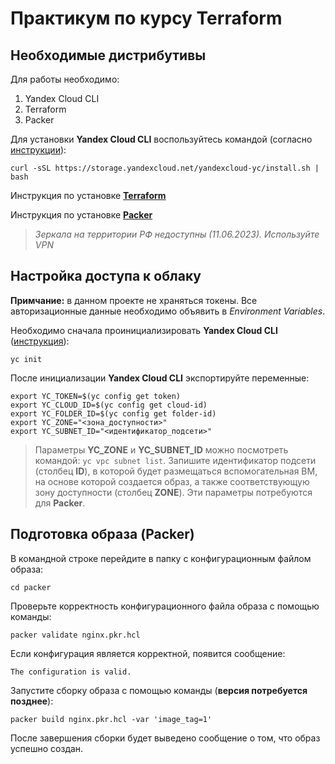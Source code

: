 # Практикум по курсу Terraform

## Необходимые дистрибутивы

 Для работы необходимо:
 1. Yandex Cloud CLI
 1. Terraform
 1. Packer

 Для установки **Yandex Cloud CLI** воспользуйтесь командой (согласно [инструкции](https://cloud.yandex.ru/docs/cli/quickstart#install)):
 ```
 curl -sSL https://storage.yandexcloud.net/yandexcloud-yc/install.sh | bash
 ```

Инструкция по установке [**Terraform**](https://cloud.yandex.ru/docs/tutorials/infrastructure-management/terraform-quickstart#install-terraform)

Инструкция по установке [**Packer**](https://cloud.yandex.ru/docs/tutorials/infrastructure-management/packer-quickstart#install-packer)

> *Зеркала на территории РФ недоступны (11.06.2023). Используйте VPN*

## Настройка доступа к облаку

**Примчание:** в данном проекте не храняться токены. Все авторизационные данные необходимо объявить в *Environment Variables*.

Необходимо сначала проинициализировать **Yandex Cloud CLI** ([инструкция](https://cloud.yandex.ru/docs/cli/quickstart#initialize)):
```
yc init
```

После инициализации **Yandex Cloud CLI** экспортируйте переменные:
```
export YC_TOKEN=$(yc config get token)
export YC_CLOUD_ID=$(yc config get cloud-id)
export YC_FOLDER_ID=$(yc config get folder-id)
export YC_ZONE="<зона_доступности>"
export YC_SUBNET_ID="<идентификатор_подсети>"

```

> Параметры **YC_ZONE** и **YC_SUBNET_ID** можно посмотреть командой: `yc vpc subnet list`.
> Запишите идентификатор подсети (столбец **ID**), в которой будет размещаться вспомогательная ВМ, на основе которой создается образ, а также соответствующую зону доступности (столбец **ZONE**). Эти параметры потребуются для **Packer**.

## Подготовка образа (Packer)

В командной строке перейдите в папку с конфигурационным файлом образа:
```
cd packer
```

Проверьте корректность конфигурационного файла образа с помощью команды:
```
packer validate nginx.pkr.hcl
```

Если конфигурация является корректной, появится сообщение:
```
The configuration is valid.
```

Запустите сборку образа с помощью команды (**версия потребуется позднее**):
```
packer build nginx.pkr.hcl -var 'image_tag=1'
```

После завершения сборки будет выведено сообщение о том, что образ успешно создан.